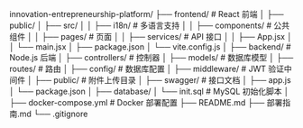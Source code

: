 innovation-entrepreneurship-platform/
├── frontend/                  # React 前端
│   ├── public/
│   ├── src/
│   │   ├── i18n/              # 多语言支持
│   │   ├── components/        # 公共组件
│   │   ├── pages/             # 页面
│   │   ├── services/          # API 接口
│   │   ├── App.jsx
│   │   └── main.jsx
│   ├── package.json
│   └── vite.config.js
│
├── backend/                   # Node.js 后端
│   ├── controllers/           # 控制器
│   ├── models/                # 数据库模型
│   ├── routes/                # 路由
│   ├── config/                # 数据库配置
│   ├── middleware/            # JWT 验证中间件
│   ├── public/                # 附件上传目录
│   ├── swagger/               # 接口文档
│   ├── app.js
│   └── package.json
│
├── database/
│   └── init.sql               # MySQL 初始化脚本
│
├── docker-compose.yml         # Docker 部署配置
├── README.md
├── 部署指南.md
└── .gitignore
